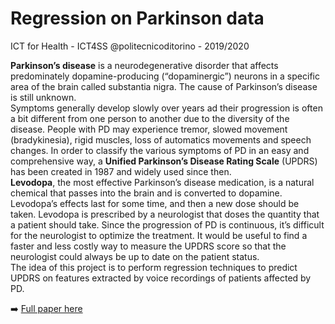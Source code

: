 # Regression on Parkinson data
ICT for Health - ICT4SS @politecnicoditorino - 2019/2020

**Parkinson’s disease** is a neurodegenerative disorder that affects predominately dopamine-producing (“dopaminergic”) neurons in a specific area of the brain called substantia nigra. The cause of Parkinson’s disease is still unknown.<br/>
Symptoms generally develop slowly over years ad their progression is often a bit different from one person to another due to the diversity of the disease. People with PD may experience tremor, slowed movement (bradykinesia), rigid muscles, loss of automatics movements and speech changes.
In order to classify the various symptoms of PD in an easy and comprehensive way, a **Unified Parkinson’s Disease Rating Scale** (UPDRS) has been created in 1987 and widely used since then.<br/>
**Levodopa**, the most effective Parkinson’s disease medication, is a natural chemical that passes into the brain and is converted to dopamine. Levodopa’s effects last for some time, and then a new dose should be taken. Levodopa is prescribed by a neurologist that doses the quantity that a patient should take. Since the progression of PD is continuous, it’s difficult for the neurologist to optimize the treatment. It would be useful to find a faster and less costly way to measure the UPDRS score so that the neurologist could always be up to date on the patient status. <br/>
The idea of this project is to perform regression techniques to predict UPDRS on features extracted by voice recordings of patients affected by PD.

:arrow_right:  [Full paper here](./Regression-Parkinson.pdf)
